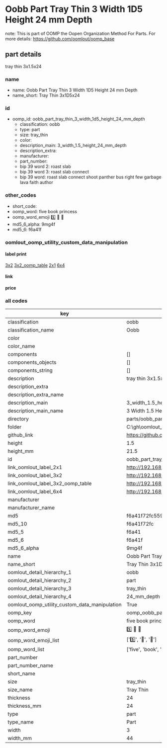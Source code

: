 # Oobb Part Tray Thin 3 Width 1D5 Height 24 mm Depth  

note: This is part of OOMP the Oopen Organization Method For Parts. For more details: https://github.com/oomlout/oomp_base

##  part details
  



tray thin 3x1.5x24



### name
* name: Oobb Part Tray Thin 3 Width 1D5 Height 24 mm Depth
* name_short: Tray Thin 3x1D5x24 
### id
* oomp_id: oobb_part_tray_thin_3_width_1d5_height_24_mm_depth
  * classification: oobb
  * type: part
  * size: tray_thin
  * color: 
  * description_main: 3_width_1.5_height_24_mm_depth
  * description_extra: 
  * manufacturer: 
  * part_number: 
  * bip 39 word 2: roast slab
  * bip 39 word 3: roast slab connect
  * bip 39 word: roast slab connect shoot panther bus right few garbage lava faith author

### other_codes
* short_code: 
* oomp_word: five book princess
* oomp_word_emoji :five: :book: :princess:
* md5_6_alpha: 9mg4f
* md5_6: f6a41f






### oomlout_oomp_utility_custom_data_manipulation
#### label print
[3x2](http://192.168.1.245:1112/?label=oomp%209mg4f)
[3x2_oomp_table](http://192.168.1.108:1112/?label=oomp%209mg4f)
[2x1](http://192.168.1.242:1112/?label=oomp%209mg4f)
[6x4](http://192.168.1.55:1112/?label=oomp%209mg4f)    

#### link

                              

#### price







### all codes 
| key | value |  
| --- | --- |  
| classification | oobb |  
| classification_name | Oobb |  
| color |  |  
| color_name |  |  
| components | [] |  
| components_objects | [] |  
| components_string | [] |  
| description | tray thin 3x1.5x24 |  
| description_extra |  |  
| description_extra_name |  |  
| description_main | 3_width_1.5_height_24_mm_depth |  
| description_main_name | 3 Width 1.5 Height 24 mm Depth |  
| directory | parts/oobb_part_tray_thin_3_width_1d5_height_24_mm_depth |  
| folder | C:\gh\oomlout_oobb_version_4_generated_parts\parts\oobb_part_tray_thin_3_width_1d5_height_24_mm_depth |  
| github_link | https://github.com/oomlout/oomlout_oomp_part_src/tree/main/parts/oobb_part_tray_thin_3_width_1d5_height_24_mm_depth |  
| height | 1.5 |  
| height_mm | 21.5 |  
| id | oobb_part_tray_thin_3_width_1d5_height_24_mm_depth |  
| link_oomlout_label_2x1 | http://192.168.1.242:1112/?label=oomp%209mg4f |  
| link_oomlout_label_3x2 | http://192.168.1.245:1112/?label=oomp%209mg4f |  
| link_oomlout_label_3x2_oomp_table | http://192.168.1.108:1112/?label=oomp%209mg4f |  
| link_oomlout_label_6x4 | http://192.168.1.55:1112/?label=oomp%209mg4f |  
| manufacturer |  |  
| manufacturer_name |  |  
| md5 | f6a41f72fc5597387bcfec685e72bdd8 |  
| md5_10 | f6a41f72fc |  
| md5_5 | f6a41 |  
| md5_6 | f6a41f |  
| md5_6_alpha | 9mg4f |  
| name | Oobb Part Tray Thin 3 Width 1D5 Height 24 mm Depth |  
| name_short | Tray Thin 3x1D5x24  |  
| oomlout_detail_hierarchy_1 | oobb |  
| oomlout_detail_hierarchy_2 | part |  
| oomlout_detail_hierarchy_3 | tray_thin |  
| oomlout_detail_hierarchy_4 | 24_mm_depth |  
| oomlout_oomp_utility_custom_data_manipulation | True |  
| oomp_key | oomp_oobb_part_tray_thin_3_width_1d5_height_24_mm_depth |  
| oomp_word | five book princess |  
| oomp_word_emoji | :five: :book: :princess: |  
| oomp_word_emoji_list | [':five:', ':book:', ':princess:'] |  
| oomp_word_list | ['five', 'book', 'princess'] |  
| part_number |  |  
| part_number_name |  |  
| short_name |  |  
| size | tray_thin |  
| size_name | Tray Thin |  
| thickness | 24 |  
| thickness_mm | 24 |  
| type | part |  
| type_name | Part |  
| width | 3 |  
| width_mm | 44 |  
